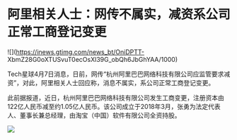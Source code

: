 # 阿里相关人士：网传不属实，减资系公司正常工商登记变更

![](https://inews.gtimg.com/news_bt/OniDPTT-
XbmZ28G0oXTUSvuT0ecOsXl39G_obQh6JbGhYAA/1000)

Tech星球4月7日消息，日前，网传“杭州阿里巴巴网络科技有限公司应监管要求减资”，对此，阿里相关人士回应称，消息不属实，系公司正常工商登记变更。

此前据报道，近日，杭州阿里巴巴网络科技有限公司发生工商变更，注册资本由122亿人民币减至约1.05亿人民币。该公司成立于2018年3月，张勇为法定代表人、董事长兼总经理，由淘宝（中国）软件有限公司全资持股。

![](https://inews.gtimg.com/news_bt/O4AEUdxD8Dav1bfMlWwL4cXu3KLE6bV4a5cQ8D2XCBllwAA/1000)


